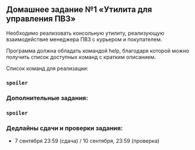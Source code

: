 ## Домашнее задание №1 «Утилита для управления ПВЗ»
Необходимо реализовать консольную утилиту, реализующую взаимодействие менеджера ПВЗ с курьером и покупателем.

Программа должна обладать командой help, благодаря которой можно получить список доступных команд с кратким описанием.

Список команд для реализации:
### `spoiler`

### Дополнительные задания:
### `spoiler`

### Дедлайны сдачи и проверки задания:
- 7 сентября 23:59 (сдача) / 10 сентября, 23:59 (проверка)

